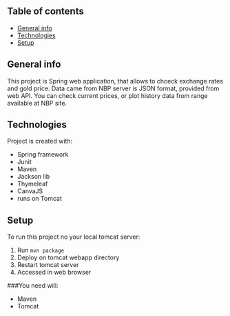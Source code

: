 ## Table of contents
* [General info](#general-info)
* [Technologies](#technologies)
* [Setup](#setup)

## General info
This project is Spring web application, that allows to chceck exchange rates and gold price. Data came from NBP server is JSON format, provided from web API. You can check current prices, or plot history data from range available at NBP site. 
	
## Technologies
Project is created with:
* Spring framework
* Junit
* Maven
* Jackson lib
* Thymeleaf
* CanvaJS
* runs on Tomcat 

	
## Setup
To run this project no your local tomcat server: 
1. Run `mvn package`
2. Deploy on tomcat webapp directory
3. Restart tomcat server
4. Accessed in web browser

###You need will:
* Maven
* Tomcat 









